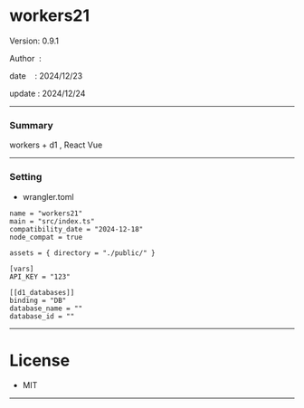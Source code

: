 ﻿# workers21

 Version: 0.9.1

 Author  :

 date    : 2024/12/23

 update  : 2024/12/24 

***
### Summary

workers + d1 , React Vue

***
### Setting

* wrangler.toml

```
name = "workers21"
main = "src/index.ts"
compatibility_date = "2024-12-18"
node_compat = true

assets = { directory = "./public/" }

[vars]
API_KEY = "123"

[[d1_databases]]
binding = "DB"
database_name = ""
database_id = ""
```
***
# License

* MIT

***

